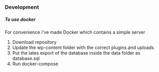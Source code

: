 ### Development

##### To use docker
For convenience i've made Docker which contains a simple server

1. Download repository
2. Update the wp-content folder with the correct plugins and uploads
3. Put the lates export of the database inside the data folder as database.sql
4. Run docker-compose